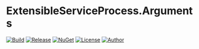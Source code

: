 # ExtensibleServiceProcess.Arguments
[![Build](https://ci.appveyor.com/api/projects/status/9tilmwq1glvuqo7e?svg=true)](https://ci.appveyor.com/project/skthomasjr/extensibleserviceprocess-arguments)
[![Release](https://img.shields.io/github/release/skthomasjr/ExtensibleServiceProcess.Arguments.svg?maxAge=2592000)](https://github.com/skthomasjr/ExtensibleServiceProcess.Arguments/releases)
[![NuGet](https://img.shields.io/nuget/v/ExtensibleServiceProcess.Arguments.svg)](https://www.nuget.org/packages/ExtensibleServiceProcess.Arguments)
[![License](https://img.shields.io/github/license/skthomasjr/ExtensibleServiceProcess.Arguments.svg?maxAge=2592000)](LICENSE.md)
[![Author](https://img.shields.io/badge/author-Scott%20K.%20Thomas%2C%20Jr.-blue.svg?maxAge=2592000)](https://www.linkedin.com/in/skthomasjr)
